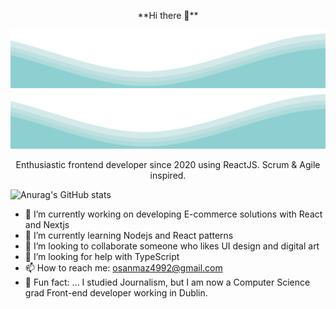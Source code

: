 <p align="center">
**Hi there 👋**
</p>

![Alt text](./wave.svg)
<img src="./wave.svg">

<p align="center">
 Enthusiastic frontend developer since 2020 using ReactJS. Scrum & Agile inspired.

</p>

![Anurag's GitHub stats](https://github-readme-stats.vercel.app/api?username=msanmaz&count_private=true&show_icons=true&theme=radical)



- 🔭 I’m currently working on developing E-commerce solutions with React and Nextjs
- 🌱 I’m currently learning Nodejs and React patterns
- 👯 I’m looking to collaborate someone who likes UI design and digital art
- 🤔 I’m looking for help with TypeScript
- 📫 How to reach me: osanmaz4992@gmail.com
- 👻 Fun fact: ... I studied Journalism, but I am now a Computer Science grad Front-end developer working in Dublin.
